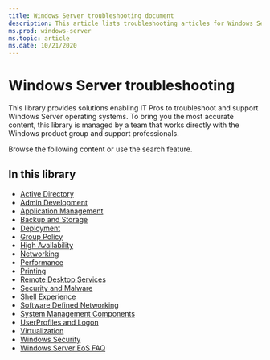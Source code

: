 ```yaml
---
title: Windows Server troubleshooting document
description: This article lists troubleshooting articles for Windows Server products.
ms.prod: windows-server
ms.topic: article
ms.date: 10/21/2020
---
```

# Windows Server troubleshooting

This library provides solutions enabling IT Pros to troubleshoot and support Windows Server operating systems. To bring you the most accurate content, this library is managed by a team that works directly with the Windows product group and support professionals.

Browse the following content or use the search feature.

## In this library

- [Active Directory](./identity/active-directory-overview.md)
- [Admin Development](./admin-development/admin-development-overview.md)
- [Application Management](./application-management/application-management-overview.md)
- [Backup and Storage](./backup-and-storage/backup-and-storage-overview.md)
- [Deployment](./deployment/deployment-overview.md)
- [Group Policy](./group-policy/group-policy-overview.md)
- [High Availability](./high-availability/high-availability-overview.md)
- [Networking](./networking/networking-overview.md)
- [Performance](./performance/performance-overview.md)
- [Printing](./printing/printing-overview.md)
- [Remote Desktop Services](./remote/remote-desktop-services-overview.md)
- [Security and Malware](./security-and-malware/security-and-malware-overview.md)
- [Shell Experience](./shell-experience/shell-experience-overview.md)
- [Software Defined Networking](./software-defined-networking/software-defined-networking-overview.md)
- [System Management Components](./system-management-components/system-management-components-overview.md)
- [UserProfiles and Logon](./user-profiles-and-logon/userprofiles-and-logon-overview.md)
- [Virtualization](./virtualization/virtualization-overview.md)
- [Windows Security](./windows-security/windows-security-overview.md)
- [Windows Server EoS FAQ](./windows-server-eos-faq/end-of-support-windows-server-2008-2008r2.md)
